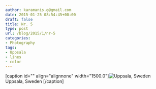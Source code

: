 ```yaml
---
author: karamanis.g@gmail.com
date: 2015-01-25 08:54:45+00:00
draft: false
title: Nr. 5
type: post
url: /blog/2015/1/nr-5
categories:
- Photography
tags:
- Uppsala
- lines
- color
---
```


[caption id="" align="alignnone" width="1500.0"]![ Uppsala, Sweden ](/images/2015-01-25-20151nr-5/image-asset.jpeg)
 Uppsala, Sweden [/caption]
